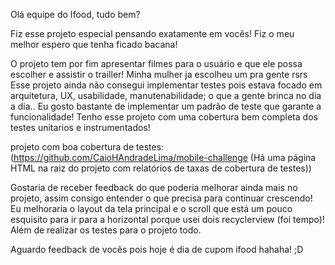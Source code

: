 Olá equipe do Ifood, tudo bem? 


Fiz esse projeto especial pensando exatamente em vocês! Fiz o meu melhor espero que tenha ficado bacana!

O projeto tem por fim apresentar filmes para o usuário e que ele possa escolher e assistir o trailler! Minha mulher ja escolheu um pra gente rsrs
Esse projeto ainda não consegui implementar testes pois estava focado em arquitetura, UX, usabilidade, manutenabilidade; o que a gente brinca no dia a dia..
Eu gosto bastante de implementar um padrão de teste que garante a funcionalidade! Tenho esse projeto com uma cobertura bem completa dos testes unitarios e instrumentados!

projeto com boa cobertura de testes:
(https://github.com/CaioHAndradeLima/mobile-challenge (Há uma página HTML na raiz do projeto com relatórios de taxas de cobertura de testes))

Gostaria de receber feedback do que poderia melhorar ainda mais no projeto, assim consigo entender o que precisa para continuar crescendo! 
Eu melhoraria o layout da tela principal e o scroll que está um pouco esquisito para ir para a horizontal porque usei dois recyclerview (foi tempo)! 
Além de realizar os testes para o projeto todo.

Aguardo feedback de vocês pois hoje é dia de cupom ifood hahaha! ;D
